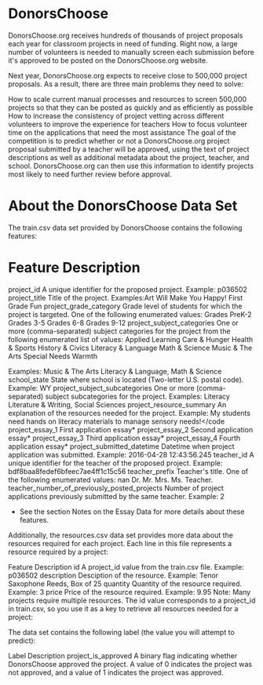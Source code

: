 # DonorsChoose  
DonorsChoose.org receives hundreds of thousands of project proposals each year for classroom projects in need of funding. Right now, a large number of volunteers is needed to manually screen each submission before it's approved to be posted on the DonorsChoose.org website.

Next year, DonorsChoose.org expects to receive close to 500,000 project proposals. As a result, there are three main problems they need to solve:

How to scale current manual processes and resources to screen 500,000 projects so that they can be posted as quickly and as efficiently as possible
How to increase the consistency of project vetting across different volunteers to improve the experience for teachers
How to focus volunteer time on the applications that need the most assistance
The goal of the competition is to predict whether or not a DonorsChoose.org project proposal submitted by a teacher will be approved, using the text of project descriptions as well as additional metadata about the project, teacher, and school. DonorsChoose.org can then use this information to identify projects most likely to need further review before approval.

# About the DonorsChoose Data Set  
The train.csv data set provided by DonorsChoose contains the following features:

# Feature Description
project_id	A unique identifier for the proposed project. Example: p036502
project_title	Title of the project. Examples:Art Will Make You Happy!
First Grade Fun
project_grade_category	Grade level of students for which the project is targeted. One of the following enumerated values:
Grades PreK-2
Grades 3-5
Grades 6-8
Grades 9-12
project_subject_categories	One or more (comma-separated) subject categories for the project from the following enumerated list of values:
Applied Learning
Care & Hunger
Health & Sports
History & Civics
Literacy & Language
Math & Science
Music & The Arts
Special Needs
Warmth

Examples:
Music & The Arts
Literacy & Language, Math & Science
school_state	State where school is located (Two-letter U.S. postal code). Example: WY
project_subject_subcategories	One or more (comma-separated) subject subcategories for the project. Examples:
Literacy
Literature & Writing, Social Sciences
project_resource_summary	An explanation of the resources needed for the project. Example:
My students need hands on literacy materials to manage sensory needs!</code
project_essay_1	First application essay*
project_essay_2	Second application essay*
project_essay_3	Third application essay*
project_essay_4	Fourth application essay*
project_submitted_datetime	Datetime when project application was submitted. Example: 2016-04-28 12:43:56.245
teacher_id	A unique identifier for the teacher of the proposed project. Example: bdf8baa8fedef6bfeec7ae4ff1c15c56
teacher_prefix	Teacher's title. One of the following enumerated values:
nan
Dr.
Mr.
Mrs.
Ms.
Teacher.
teacher_number_of_previously_posted_projects	Number of project applications previously submitted by the same teacher. Example: 2
* See the section Notes on the Essay Data for more details about these features.

Additionally, the resources.csv data set provides more data about the resources required for each project. Each line in this file represents a resource required by a project:

Feature	Description
id	A project_id value from the train.csv file. Example: p036502
description	Desciption of the resource. Example: Tenor Saxophone Reeds, Box of 25
quantity	Quantity of the resource required. Example: 3
price	Price of the resource required. Example: 9.95
Note: Many projects require multiple resources. The id value corresponds to a project_id in train.csv, so you use it as a key to retrieve all resources needed for a project:

The data set contains the following label (the value you will attempt to predict):

Label	Description
project_is_approved	A binary flag indicating whether DonorsChoose approved the project. A value of 0 indicates the project was not approved, and a value of 1 indicates the project was approved.
